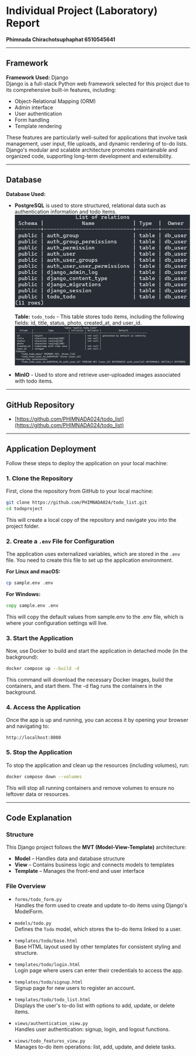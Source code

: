 # Individual Project (Laboratory) Report  
**Phimnada Chirachotsuphaphat 6510545641**

---

## Framework

**Framework Used:** Django  
Django is a full-stack Python web framework selected for this project due to its comprehensive built-in features, including:

- Object-Relational Mapping (ORM)
- Admin interface
- User authentication
- Form handling
- Template rendering

These features are particularly well-suited for applications that involve task management, user input, file uploads, and dynamic rendering of to-do lists. Django's modular and scalable architecture promotes maintainable and organized code, supporting long-term development and extensibility.

---

## Database

**Database Used:**
- **PostgreSQL** is used to store structured, relational data such as authentication information and todo items.
  ![List of Relations](images/relations_table.png)

  **Table:** `todo_todo` - This table stores todo items, including the following fields: id, title, status, photo, created_at, and user_id.
  ![TODO Table](images/todo_table.png)

- **MinIO** - Used to store and retrieve user-uploaded images associated with todo items.

---

## GitHub Repository

- [https://github.com/PHIMNADA024/todo_list](https://github.com/PHIMNADA024/todo_list)

---

## Application Deployment

Follow these steps to deploy the application on your local machine:

### 1. Clone the Repository

First, clone the repository from GitHub to your local machine:

```bash
git clone https://github.com/PHIMNADA024/todo_list.git
cd todoproject
```

This will create a local copy of the repository and navigate you into the project folder.

### 2. Create a `.env` File for Configuration

The application uses externalized variables, which are stored in the `.env` file. You need to create this file to set up the application environment.

**For Linux and macOS:**

```bash
cp sample.env .env
```

**For Windows:**

```cmd
copy sample.env .env
```
This will copy the default values from sample.env to the .env file, which is where your configuration settings will live.

### 3. Start the Application

Now, use Docker to build and start the application in detached mode (in the background):

```bash
docker compose up --build -d
```

This command will download the necessary Docker images, build the containers, and start them. The -d flag runs the containers in the background.

### 4. Access the Application

Once the app is up and running, you can access it by opening your browser and navigating to:

```
http://localhost:8000
```

### 5. Stop the Application

To stop the application and clean up the resources (including volumes), run:

```bash
docker compose down --volumes
```
This will stop all running containers and remove volumes to ensure no leftover data or resources.

---

## Code Explanation

### Structure

This Django project follows the **MVT (Model-View-Template)** architecture:

- **Model** – Handles data and database structure  
- **View** – Contains business logic and connects models to templates  
- **Template** – Manages the front-end and user interface  

### File Overview

- `forms/todo_form.py`  
  Handles the form used to create and update to-do items using Django's ModelForm.

- `models/todo.py`  
  Defines the `Todo` model, which stores the to-do items linked to a user.

- `templates/todo/base.html`  
  Base HTML layout used by other templates for consistent styling and structure.

- `templates/todo/login.html`  
  Login page where users can enter their credentials to access the app.

- `templates/todo/signup.html`  
  Signup page for new users to register an account.

- `templates/todo/todo_list.html`  
  Displays the user's to-do list with options to add, update, or delete items.

- `views/authentication_view.py`  
  Handles user authentication: signup, login, and logout functions.

- `views/todo_features_view.py`  
  Manages to-do item operations: list, add, update, and delete tasks.

